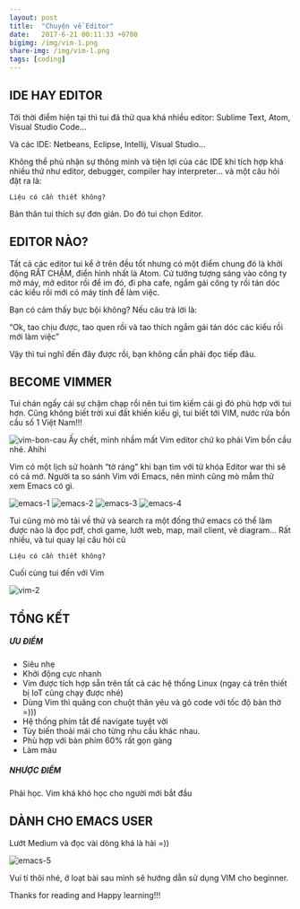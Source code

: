 ```yaml
---
layout: post
title:  "Chuyện về Editor"
date:   2017-6-21 00:11:33 +0700
bigimg: /img/vim-1.png
share-img: /img/vim-1.png
tags: [coding]
---
```


## IDE HAY EDITOR
Tới thời điểm hiện tại thì tui đã thử qua khá nhiều editor: Sublime Text, Atom, Visual Studio Code…

Và các IDE: Netbeans, Eclipse, Intellij, Visual Studio…

Không thể phủ nhận sự thông minh và tiện lợi của các IDE khi tích hợp khá nhiều thứ như editor, debugger, compiler hay interpreter… và một câu hỏi đặt ra là:

    Liệu có cần thiết không?

Bản thân tui thích sự đơn giản. Do đó tui chọn Editor.

## EDITOR NÀO?
Tất cả các editor tui kể ở trên đều tốt nhưng có một điểm chung đó là khởi động RẤT CHẬM, điển hình nhất là Atom. Cứ tưởng tượng sáng vào công ty mở máy, mở editor rồi để im đó, đi pha cafe, ngắm gái công ty rồi tán dóc các kiểu rồi mới có máy tính để làm việc.

Bạn có cảm thấy bực bội không? Nếu câu trả lời là:

“Ok, tao chịu được, tao quen rồi và tao thích ngắm gái tán dóc các kiểu rồi mới làm việc”

Vậy thì tui nghĩ đến đây được rồi, bạn không cần phải đọc tiếp đâu.
## BECOME VIMMER

Tui chán ngấy cái sự chậm chạp rồi nên tui tìm kiếm cái gì đó phù hợp với tui hơn. Cũng không biết trời xui đất khiến kiểu gì, tui biết tới VIM, nước rửa bồn cầu số 1 Việt Nam!!!

![vim-bon-cau](/img/vim-bon-cau.jpg)
Ấy chết, mình nhầm mất Vim editor chứ ko phải Vim bồn cầu nhé. Ahihi

Vim có một lịch sử hoành “tờ ráng” khi bạn tìm với từ khóa Editor war thì sẽ có cả mớ. Người ta so sánh Vim với Emacs, nên mình cũng mò mẫm thử xem Emacs có gì.

![emacs-1](/img/emacs-1.png)
![emacs-2](/img/emacs-2.png)
![emacs-3](/img/emacs-3.png)
![emacs-4](/img/emacs-4.png)

Tui cũng mò mò tải về thử  và search ra một đống thứ emacs có thể làm được nào là đọc pdf, chơi game, lướt web, map, mail client, vẽ diagram… Rất nhiều, và tui quay lại câu hỏi cũ

    Liệu có cần thiết không?

Cuối cùng tui đến với Vim

![vim-2](/img/vim-2.jpg)

## TỔNG KẾT

##### ƯU ĐIỂM
  - Siêu nhẹ
  - Khởi động cực nhanh
  - Vim được tích hợp sẵn trên tất cả các hệ thống Linux (ngay cả trên thiết bị IoT cũng chạy được nhé)
  - Dùng Vim thì quăng con chuột thân yêu và gõ code với tốc độ bàn thờ =)))
  - Hệ thống phím tắt để navigate tuyệt vời
  - Tùy biến thoải mái cho từng nhu cầu khác nhau.
  - Phù hợp với bàn phím 60% rất gọn gàng
  - Làm màu

##### NHƯỢC ĐIỂM
Phải học. Vim khá khó học cho người mới bắt đầu

## DÀNH CHO EMACS USER
Lướt Medium và đọc vài dòng khá là hài =))

![emacs-5](/img/emacs-5.png)


Vui tí thôi nhé, ở loạt bài sau mình sẽ hướng dẫn sử dụng VIM cho beginner.

Thanks for reading and Happy learning!!!
